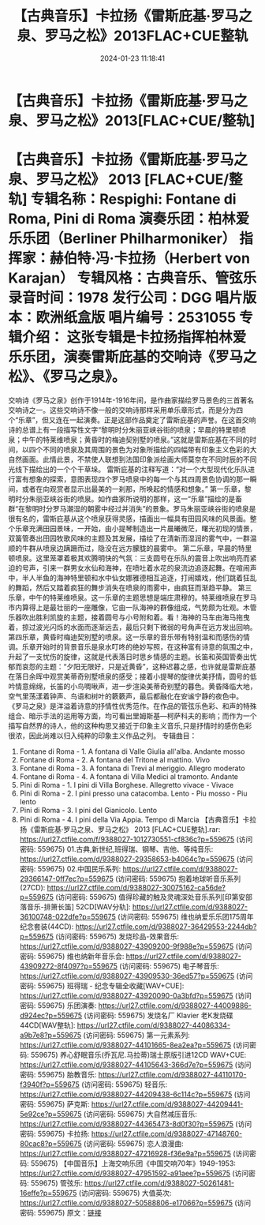 ﻿---
title: 【古典音乐】卡拉扬《雷斯庇基·罗马之泉、罗马之松》2013FLAC+CUE整轨
date: 2024-01-23 11:18:41
categories: 古典音乐、新世纪、纯音雅乐
tags: 纯音雅乐
---
# 【古典音乐】卡拉扬《雷斯庇基·罗马之泉、罗马之松》2013[FLAC+CUE/整轨]

【古典音乐】卡拉扬《雷斯庇基·罗马之泉、罗马之松》 2013
[FLAC+CUE/整轨]
专辑名称：Respighi: Fontane di Roma, Pini di Roma
演奏乐团：柏林爱乐乐团（Berliner Philharmoniker）
指挥家：赫伯特·冯·卡拉扬（Herbert von Karajan）
专辑风格：古典音乐、管弦乐
录音时间：1978
发行公司：DGG
唱片版本：欧洲纸盒版
唱片编号：2531055
专辑介绍：
这张专辑是卡拉扬指挥柏林爱乐乐团，演奏雷斯庇基的交响诗《罗马之松》、《罗马之泉》。
==========
交响诗《罗马之泉》创作于1914年-1916年间，是作曲家描绘罗马景色的三首著名交响诗之一。这些交响诗不像一般的交响诗那样采用单乐章形式，而是分为四个“乐章”，但又连在一起演奏。正是这部作品奠定了雷斯庇基的声誉。在这首交响诗的总谱上有一段描写性文字“黎明时分朱丽亚峡谷街的喷泉；早晨的特里顿喷泉；中午的特莱维喷泉；黄昏时的梅迪契别墅的喷泉。”这就是雷斯庇基在不同的时间，以四个不同的喷泉及其周围的景色为对象所描绘的四幅带有印象主义色彩的大自然画面。此情此景，不禁使人联想到法国印象派绘画大师莫奈在不同时辰的不同光线下描绘出的一个个干草垛。
雷斯庇基的注释写道：“对一个大型现代化乐队进行富有想象的探索，意图表现四个罗马喷泉中的每一个与其四周景色协调的那一瞬间，或者在向观赏者显示出最美的一刹那，所唤起的情感和想象。”
第一乐章，黎明时分朱丽亚峡谷街的喷泉。如作曲家所说明的那样，这一“乐章”描绘的是畜群“在黎明时分罗马潮湿的朝雾中经过并消失”的景象。罗马朱丽亚峡谷街的喷泉是很有名的，雷斯庇基从这个喷泉获得灵感，描画出一幅具有田园风味的风景画。整个乐章充满田园景味，一开始，由小提琴制造出一片晨曦微茫，曙光初现的情景，双簧管奏出田园牧歌风味的主题及其发展，描绘了在清新而湿润的雾气中，一群温顺的牛群从喷泉边蹒跚而过，隐没在远方朦胧的晨雾中。
第二乐章，早晨的特里顿喷泉。这里笼罩着极其欢腾明快的气氛：三支圆号在乐队的震音上吹出响亮而紧迫的号声，引来一群男女水仙和海神，在喷吐着水花的泉流边追逐起舞。在喧闹声中，半人半鱼的海神特里顿和水中仙女娜雅德相互追逐，打闹嬉戏，他们跳着狂乱的舞蹈，然后又踏着疯狂的舞步消失在喷泉的雨雾中，由疯狂而渐趋平静。
第三乐章，中午的特莱维喷泉。这一乐章的主题思想是端庄肃穆的。特莱维喷泉在罗马市内算得上是最壮丽的一座雕像，它由一队海神的群像组成，气势颇为壮观。木管乐器吹出胜利凯旋的主题，接着圆号与小号附和着。看！海神的马车由海马拖曳着，掠过波光闪烁的水面而逐渐远去，最后只剩下微弱的号角声在远方发出回响。
第四乐章，黄昏时梅迪契别墅的喷泉。这一乐章的音乐带有特别温和而感伤的情调。乐章开始时的背景音乐是泉水叮咚的绝妙写照，在这种富有诗意的氛围之中，升起了一支忧伤的旋律，这就是代表落日时思乡情感的主题。长笛和英国管奏出忧郁而哀怨的主题：“夕阳无限好，只是近黄昏”，这种迟暮之感，也许就是雷斯庇基在落日余晖中观赏美蒂奇别墅喷泉的感受；接着小提琴的旋律优美抒情，圆号的低吟情意绵绵，长笛的小鸟啁啾声，进一步渲染美蒂奇别墅的暮色。黄昏降临大地，空气里荡漾着钟声、鸟语和树叶的簌簌声，最后都融化在安谧宁静的夜色中。
《罗马之泉》是洋溢着诗意的抒情性优秀范作。在作品的管弦乐色彩、和声的特殊组合、暗示手法的运用等方面，均可看出里姆斯基—柯萨科夫的影响；而作为一个描写自然界的诗人，他的这种构思又接近于印象主义音乐,只是抒情时的感伤色彩很浓，因此尚难以归入纯粹的印象主义作品之列。
专辑曲目：
01. Fontane di Roma - 1. A fontana di Valle Giulia all'alba.
Andante mosso
02. Fontane di Roma - 2. A fontana del Tritone al mattino.
Vivo
03. Fontane di Roma - 3. A fontana di Trevi al meriggio. Allegro
moderato
04. Fontane di Roma - 4. A fontana di Villa Medici al tramonto.
Andante
05. Pini di Roma - 1. I pini di Villa Borghese. Allegretto
vivace - Vivace
06. Pini di Roma - 2. I pini presso una catacomba. Lento - Piu
mosso - Piu lento
07. Pini di Roma - 3. I pini del Gianicolo. Lento
08. Pini di Roma - 4. I pini della Via Appia. Tempo di
Marcia
【古典音乐】卡拉扬《雷斯庇基·罗马之泉、罗马之松》 2013 [FLAC+CUE整轨].rar: https://url27.ctfile.com/f/9388027-1012730551-cf836c?p=559675
(访问密码: 559675)
01.古典,新世纪,班得瑞、钢琴、吉他、等纯音乐: https://url27.ctfile.com/d/9388027-29358653-b4064c?p=559675
(访问密码: 559675)
02.中国民乐系列: https://url27.ctfile.com/d/9388027-29366147-0ff7ec?p=559675
(访问密码: 559675)
抱着地球听音乐系列(27CD): https://url27.ctfile.com/d/9388027-30075162-ca56de?p=559675
(访问密码: 559675)
值得珍藏的触及灵魂深处音乐系列[印第安部落音乐-排箫长笛] 52CD[WAV分轨]: https://url27.ctfile.com/d/9388027-36100748-022dfe?p=559675
(访问密码: 559675)
维也纳爱乐乐团175周年纪念套装(44CD): https://url27.ctfile.com/d/9388027-36429553-2244db?p=559675
(访问密码: 559675)
发烧珍品-效果音乐: https://url27.ctfile.com/d/9388027-43909200-9f988e?p=559675
(访问密码: 559675)
维也纳新年音乐会: https://url27.ctfile.com/d/9388027-43909272-8f4097?p=559675
(访问密码: 559675)
电子琴音乐: https://url27.ctfile.com/d/9388027-43909530-36ed57?p=559675
(访问密码: 559675)
班得瑞 - 纪念专辑全收藏[WAV+CUE]: https://url27.ctfile.com/d/9388027-43920090-0a3bfd?p=559675
(访问密码: 559675)
乐团演奏: https://url27.ctfile.com/d/9388027-44009886-d924ec?p=559675
(访问密码: 559675)
发烧名厂 Klavier 老K发烧碟44CD[WAV整轨]: https://url27.ctfile.com/d/9388027-44086334-a9b7e8?p=559675
(访问密码: 559675)
第一元素系列: https://url27.ctfile.com/d/9388027-44101665-8ea2ea?p=559675
(访问密码: 559675)
养心舒眠音乐(乔瓦尼.马拉蒂)瑞士原版引进12CD WAV+CUE: https://url27.ctfile.com/d/9388027-44105643-366d7e?p=559675
(访问密码: 559675)
胎教音乐: https://url27.ctfile.com/d/9388027-44110170-f3940f?p=559675
(访问密码: 559675)
轻音乐: https://url27.ctfile.com/d/9388027-44209438-6c114c?p=559675
(访问密码: 559675)
萨克斯: https://url27.ctfile.com/d/9388027-44209441-5e92ce?p=559675
(访问密码: 559675)
大自然减压音乐: https://url27.ctfile.com/d/9388027-44365473-8d0f30?p=559675
(访问密码: 559675)
卡拉扬: https://url27.ctfile.com/d/9388027-47148760-80cac8?p=559675
(访问密码: 559675)
恋人浪漫曲: https://url27.ctfile.com/d/9388027-47216928-f36e9a?p=559675
(访问密码: 559675)
【中国音乐】上海交响乐团《中国交响70年》1949-1953: https://url27.ctfile.com/d/9388027-47951592-a91aee?p=559675
(访问密码: 559675)
管弦乐: https://url27.ctfile.com/d/9388027-50261481-16effe?p=559675
(访问密码: 559675)
大值英次: https://url27.ctfile.com/d/9388027-50588806-e17066?p=559675
(访问密码: 559675)
原文：[链接](https://blog.sina.com.cn/s/blog_1647c7e760103149m.html)
